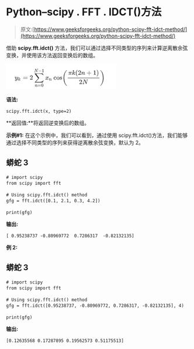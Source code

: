 # Python–scipy . FFT . IDCT()方法

> 原文:[https://www.geeksforgeeks.org/python-scipy-fft-idct-method/](https://www.geeksforgeeks.org/python-scipy-fft-idct-method/)

借助 **scipy.fft.idct()** 方法，我们可以通过选择不同类型的序列来计算逆离散余弦变换，并使用该方法返回变换后的数组。

![](img/d9c81adec0a702c9b81fb8e35b6b1233.png)

**语法:**

```
scipy.fft.idct(x, type=2)

```

**返回值:**将返回逆变换后的数组。

**示例#1:** 在这个示例中，我们可以看到，通过使用 scipy.fft.idct()方法，我们能够通过选择不同类型的序列来获得逆离散余弦变换，默认为 2。

## 蟒蛇 3

```
# import scipy
from scipy import fft

# Using scipy.fft.idct() method
gfg = fft.idct([0.1, 2.1, 0.3, 4.2])

print(gfg)
```

**输出:**

```
[ 0.95238737 -0.80969772  0.7286317  -0.82132135]

```

**例 2:**

## 蟒蛇 3

```
# import scipy
from scipy import fft

# Using scipy.fft.idct() method
gfg = fft.idct([0.95238737, -0.80969772, 0.7286317, -0.82132135], 4)

print(gfg)
```

**输出:**

```
[0.12635568 0.17287895 0.19562573 0.51175513]

```